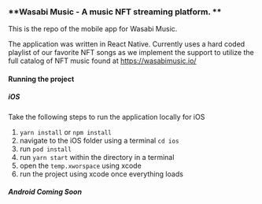 ### **Wasabi Music - A music NFT streaming platform. **
This is the repo of the mobile app for Wasabi Music. 

The application was written in React Native. Currently uses a hard coded playlist of our favorite NFT songs as we implement the support to utilize the full catalog of NFT music found at https://wasabimusic.io/

#### Running the project

##### iOS
Take the following steps to run the application locally for iOS
1. `yarn install` or `npm install`
2. navigate to the iOS folder using a terminal `cd ios` 
3. run `pod install`
4. run `yarn start` within the directory in a terminal
5. open the `temp.xworspace` using xcode
6. run the project using xcode once everything loads

##### Android Coming Soon